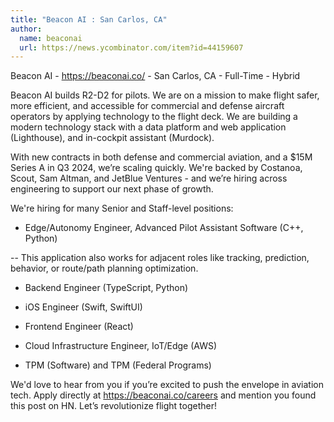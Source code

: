 ```yaml
---
title: "Beacon AI : San Carlos, CA"
author:
  name: beaconai
  url: https://news.ycombinator.com/item?id=44159607
---
```

Beacon AI - <a href="https:&#x2F;&#x2F;beaconai.co&#x2F;" rel="nofollow">https:&#x2F;&#x2F;beaconai.co&#x2F;</a> - San Carlos, CA - Full-Time - Hybrid

Beacon AI builds R2-D2 for pilots. We are on a mission to make flight safer, more efficient, and accessible for commercial and defense aircraft operators by applying technology to the flight deck. We are building a modern technology stack with a data platform and web application (Lighthouse), and in-cockpit assistant (Murdock).

With new contracts in both defense and commercial aviation, and a $15M Series A in Q3 2024, we’re scaling quickly. We&#x27;re backed by Costanoa, Scout, Sam Altman, and JetBlue Ventures - and we’re hiring across engineering to support our next phase of growth.

We&#x27;re hiring for many Senior and Staff-level positions:

* Edge&#x2F;Autonomy Engineer, Advanced Pilot Assistant Software (C++, Python)

-- This application also works for adjacent roles like tracking, prediction, behavior, or route&#x2F;path planning optimization.

* Backend Engineer (TypeScript, Python)

* iOS Engineer (Swift, SwiftUI)

* Frontend Engineer (React)

* Cloud Infrastructure Engineer, IoT&#x2F;Edge (AWS)

* TPM (Software) and TPM (Federal Programs)

We&#x27;d love to hear from you if you’re excited to push the envelope in aviation tech. Apply directly at <a href="https:&#x2F;&#x2F;beaconai.co&#x2F;careers" rel="nofollow">https:&#x2F;&#x2F;beaconai.co&#x2F;careers</a> and mention you found this post on HN. Let’s revolutionize flight together!
<JobApplication />
